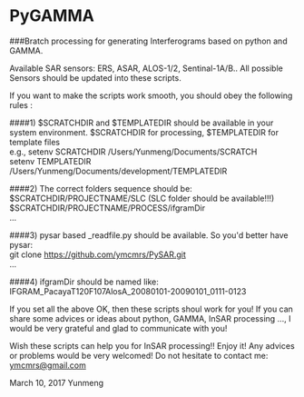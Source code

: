 # PyGAMMA   

###Bratch processing for generating Interferograms based on python and GAMMA.      

Available SAR sensors:  ERS, ASAR, ALOS-1/2, Sentinal-1A/B..   All possible Sensors should be updated into these scripts.          

If you want to make the scripts work smooth, you should obey the following rules :            

####1) $SCRATCHDIR and $TEMPLATEDIR should be available in your system environment. $SCRATCHDIR for processing, $TEMPLATEDIR for template files      
e.g., setenv SCRATCHDIR /Users/Yunmeng/Documents/SCRATCH       
      setenv TEMPLATEDIR /Users/Yunmeng/Documents/development/TEMPLATEDIR    
          
####2) The correct folders sequence should be:   
     $SCRATCHDIR/PROJECTNAME/SLC       (SLC folder should be available!!!)  
     $SCRATCHDIR/PROJECTNAME/PROCESS/ifgramDir  
     ...     
        
        
####3) pysar based _readfile.py  should be available.  So you'd better have pysar:       
      git clone https://github.com/ymcmrs/PySAR.git    
      ...    
      
####4) ifgramDir should be named like:  IFGRAM_PacayaT120F107AlosA_20080101-20090101_0111-0123   
     
     
If you set all the above OK, then these scripts shoul work for you! If you can share some advices or ideas about python, GAMMA, InSAR processing ..., I would be very grateful and glad to communicate with you!        
   
   
Wish these scripts can help you for InSAR processing!! Enjoy it!  Any advices or problems would be very welcomed!  Do not hesitate to contact me: ymcmrs@gmail.com        
 
   
   
 March 10, 2017   Yunmeng    
